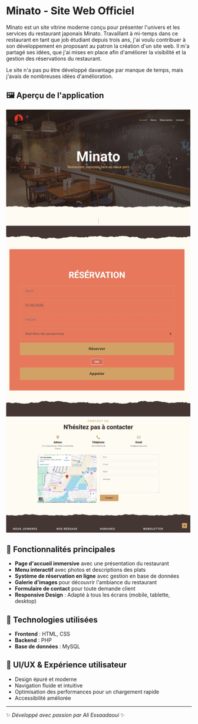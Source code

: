 # Minato - Site Web Officiel

Minato est un site vitrine moderne conçu pour présenter l'univers et les services du restaurant japonais Minato. 
Travaillant à mi-temps dans ce restaurant en tant que job étudiant depuis trois ans, j'ai voulu contribuer à son développement en proposant au patron la création d'un site web. Il m'a partagé ses idées, que j'ai mises en place afin d'améliorer la visibilité et la gestion des réservations du restaurant.

Le site n'a pas pu être développé davantage par manque de temps, mais j'avais de nombreuses idées d'amélioration.

## 🖼️ Aperçu de l'application


  <img src="img/readme.jpg" alt="" width="500"/> <img src="img/readme1.jpg" alt="" width="500"/> <img src="img/readme2.jpg" alt="" width="500"/>

## 🌟 Fonctionnalités principales
- **Page d'accueil immersive** avec une présentation du restaurant
- **Menu interactif** avec photos et descriptions des plats
- **Système de réservation en ligne** avec gestion en base de données
- **Galerie d'images** pour découvrir l'ambiance du restaurant
- **Formulaire de contact** pour toute demande client
- **Responsive Design** : Adapté à tous les écrans (mobile, tablette, desktop)

## 🚀 Technologies utilisées
- **Frontend** : HTML, CSS
- **Backend** : PHP
- **Base de données** : MySQL

## 🎨 UI/UX & Expérience utilisateur
- Design épuré et moderne
- Navigation fluide et intuitive
- Optimisation des performances pour un chargement rapide
- Accessibilité améliorée


---
✨ _Développé avec passion par Ali Essaadaoui_ ✨
